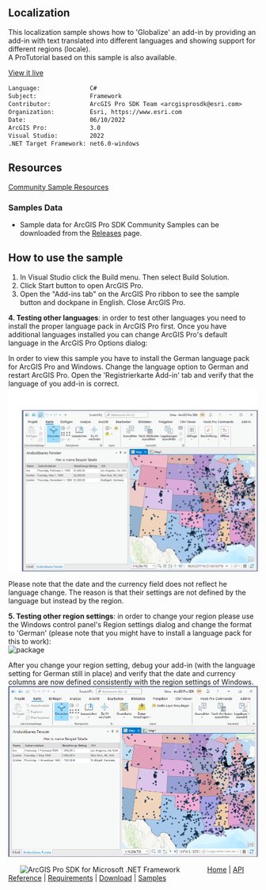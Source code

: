 ## Localization

<!-- TODO: Write a brief abstract explaining this sample -->
This localization sample shows how to 'Globalize' an add-in by providing an add-in with  text translated into different languages and showing support for different regions (locale).  
A ProTutorial based on this sample is also available.  
  


<a href="https://pro.arcgis.com/en/pro-app/sdk/" target="_blank">View it live</a>

<!-- TODO: Fill this section below with metadata about this sample-->
```
Language:              C#
Subject:               Framework
Contributor:           ArcGIS Pro SDK Team <arcgisprosdk@esri.com>
Organization:          Esri, https://www.esri.com
Date:                  06/10/2022
ArcGIS Pro:            3.0
Visual Studio:         2022
.NET Target Framework: net6.0-windows
```

## Resources

[Community Sample Resources](https://github.com/Esri/arcgis-pro-sdk-community-samples#resources)

### Samples Data

* Sample data for ArcGIS Pro SDK Community Samples can be downloaded from the [Releases](https://github.com/Esri/arcgis-pro-sdk-community-samples/releases) page.  

## How to use the sample
<!-- TODO: Explain how this sample can be used. To use images in this section, create the image file in your sample project's screenshots folder. Use relative url to link to this image using this syntax: ![My sample Image](FacePage/SampleImage.png) -->
1. In Visual Studio click the Build menu. Then select Build Solution.  
2. Click Start button to open ArcGIS Pro.  
3. Open the "Add-ins tab" on the ArcGIS Pro ribbon to see the sample button and dockpane in English.  Close ArcGIS Pro.  
  
__4. Testing other languages__: in order to test other languages you need to install the proper language pack in ArcGIS Pro first.  Once you have additional languages installed you can change ArcGIS Pro's default language in the ArcGIS Pro Options dialog:   
  
In order to view this sample you have to install the German language pack for ArcGIS Pro and Windows.  Change the language option to German and restart ArcGIS Pro.  Open the 'Registrierkarte Add-in' tab and verify that the language of you add-in is correct.  
![package](Images/Localization/Test4.png)  
  
Please note that the date and the currency field does not reflect he language change.  The reason is that their settings are not defined by the language but instead by the region.  
  
__5. Testing other region settings__: in order to change your region please use the Windows control panel's Region settings dialog and change the format to 'German' (please note that you might have to install a language pack for this to work):    
![package](Images/Localization/Region.png)  
  
After you change your region setting, debug your add-in (with the language setting for German still in place) and verify that the date and currency columns are now defined consistently with the region settings of Windows.   
![package](Images/Localization/Test5.png)  
  


<!-- End -->

&nbsp;&nbsp;&nbsp;&nbsp;&nbsp;&nbsp;<img src="https://esri.github.io/arcgis-pro-sdk/images/ArcGISPro.png"  alt="ArcGIS Pro SDK for Microsoft .NET Framework" height = "20" width = "20" align="top"  >
&nbsp;&nbsp;&nbsp;&nbsp;&nbsp;&nbsp;&nbsp;&nbsp;&nbsp;&nbsp;&nbsp;&nbsp;
[Home](https://github.com/Esri/arcgis-pro-sdk/wiki) | <a href="https://pro.arcgis.com/en/pro-app/latest/sdk/api-reference" target="_blank">API Reference</a> | [Requirements](https://github.com/Esri/arcgis-pro-sdk/wiki#requirements) | [Download](https://github.com/Esri/arcgis-pro-sdk/wiki#installing-arcgis-pro-sdk-for-net) | <a href="https://github.com/esri/arcgis-pro-sdk-community-samples" target="_blank">Samples</a>
